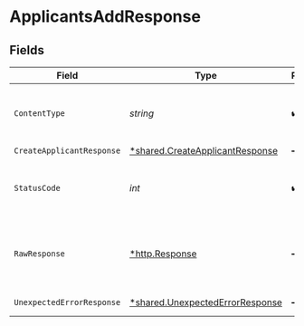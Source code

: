 # ApplicantsAddResponse


## Fields

| Field                                                                                    | Type                                                                                     | Required                                                                                 | Description                                                                              |
| ---------------------------------------------------------------------------------------- | ---------------------------------------------------------------------------------------- | ---------------------------------------------------------------------------------------- | ---------------------------------------------------------------------------------------- |
| `ContentType`                                                                            | *string*                                                                                 | :heavy_check_mark:                                                                       | HTTP response content type for this operation                                            |
| `CreateApplicantResponse`                                                                | [*shared.CreateApplicantResponse](../../../pkg/models/shared/createapplicantresponse.md) | :heavy_minus_sign:                                                                       | Applicants                                                                               |
| `StatusCode`                                                                             | *int*                                                                                    | :heavy_check_mark:                                                                       | HTTP response status code for this operation                                             |
| `RawResponse`                                                                            | [*http.Response](https://pkg.go.dev/net/http#Response)                                   | :heavy_minus_sign:                                                                       | Raw HTTP response; suitable for custom response parsing                                  |
| `UnexpectedErrorResponse`                                                                | [*shared.UnexpectedErrorResponse](../../../pkg/models/shared/unexpectederrorresponse.md) | :heavy_minus_sign:                                                                       | Unexpected error                                                                         |